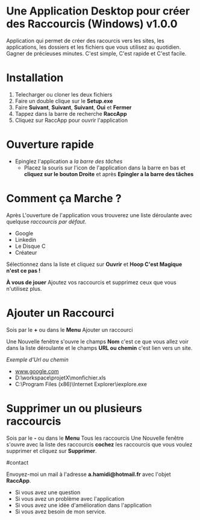 # Une Application Desktop pour créer des Raccourcis (Windows) v1.0.0
Application qui permet de créer des racourcis vers les sites, les applications, les dossiers et les fichiers que vous utilisez au quotidien.
Gagner de précieuses minutes.
C'est simple, C'est rapide et C'est facile.

# Installation 

1. Telecharger ou cloner les deux fichiers
2. Faire un double clique sur le __Setup.exe__
3. Faire __Suivant__, __Suivant__, __Suivant__, __Oui__ et __Fermer__
4. Tappez dans la barre de recherche __RaccApp__
5. Cliquez sur RaccApp pour ouvrir l'application

# Ouverture rapide

* Epinglez l'application a *la barre des tâches*
  * Placez la souris sur l'icon de l'application dans la barre en bas et __cliquez sur le bouton Droite__ et après __Epingler a la barre des tâches__
  
  
# Comment ça Marche ? 
  
Après L'ouverture de l'application vous trouverez une liste déroulante avec quelquse *raccourcis par défaut*.
  * Google
  * Linkedin
  * Le Disque C
  * Créateur

Sélectionnez dans la liste et cliquez sur __Ouvrir__  et __Hoop C'est Magique n'est ce pas !__  
  
__À vous de jouer__ Ajoutez vos raccourcis et supprimez ceux que vous n'utilisez plus.

# Ajouter un Raccourci

Sois par le __+__ ou dans le __Menu__ Ajouter un raccourci

Une Nouvelle fenêtre s'ouvre le champs __Nom__ c'est ce que vous allez voir dans la liste déroulante et le champs __URL ou chemin__ c'est lien vers un site.

*Exemple d'Url ou chemin*
  * www.google.com
  * D:\workspace\projetX\monfichier.xls
  * C:\Program Files (x86)\Internet Explorer\iexplore.exe

# Supprimer un ou plusieurs raccourcis

Sois par le __-__ ou dans le __Menu__ Tous les raccourcis
Une Nouvelle fenêtre s'ouvre avec la liste des raccourcis __cochez__ les raccourcis que vous voulez supprimer et cliquez sur __Supprimer__.



#contact

Envoyez-moi un mail à l'adresse __a.hamidi@hotmail.fr__ avec l'objet __RaccApp__. 
* Si vous avez une question
* Si vous avez un problème avec l'application
* Si vous avez une idée d'amélioration dans l'application
* Si vous avez besoin de mon service.



